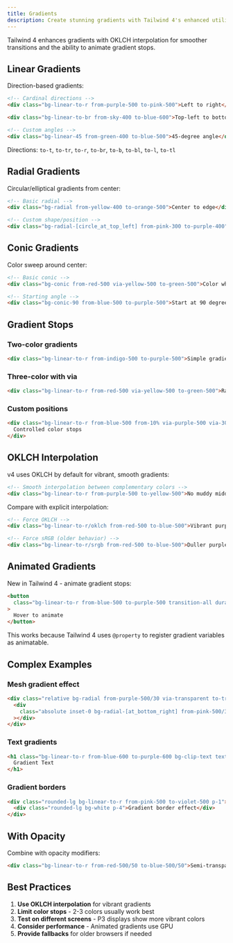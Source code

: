 ```yaml
---
title: Gradients
description: Create stunning gradients with Tailwind 4's enhanced utilities for linear, radial, and conic gradients with OKLCH interpolation
---
```


Tailwind 4 enhances gradients with OKLCH interpolation for smoother transitions and the ability to animate gradient stops.

## Linear Gradients

Direction-based gradients:

```html tailwind
<!-- Cardinal directions -->
<div class="bg-linear-to-r from-purple-500 to-pink-500">Left to right</div>

<div class="bg-linear-to-br from-sky-400 to-blue-600">Top-left to bottom-right</div>

<!-- Custom angles -->
<div class="bg-linear-45 from-green-400 to-blue-500">45-degree angle</div>
```

Directions: `to-t`, `to-tr`, `to-r`, `to-br`, `to-b`, `to-bl`, `to-l`, `to-tl`

## Radial Gradients

Circular/elliptical gradients from center:

```html tailwind
<!-- Basic radial -->
<div class="bg-radial from-yellow-400 to-orange-500">Center to edge</div>

<!-- Custom shape/position -->
<div class="bg-radial-[circle_at_top_left] from-pink-300 to-purple-400">Circle from top-left</div>
```

## Conic Gradients

Color sweep around center:

```html tailwind
<!-- Basic conic -->
<div class="bg-conic from-red-500 via-yellow-500 to-green-500">Color wheel</div>

<!-- Starting angle -->
<div class="bg-conic-90 from-blue-500 to-purple-500">Start at 90 degrees</div>
```

## Gradient Stops

### Two-color gradients

```html tailwind
<div class="bg-linear-to-r from-indigo-500 to-purple-500">Simple gradient</div>
```

### Three-color with via

```html tailwind
<div class="bg-linear-to-r from-red-500 via-yellow-500 to-green-500">Rainbow effect</div>
```

### Custom positions

```html tailwind
<div class="bg-linear-to-r from-blue-500 from-10% via-purple-500 via-30% to-pink-500 to-90%">
  Controlled color stops
</div>
```

## OKLCH Interpolation

v4 uses OKLCH by default for vibrant, smooth gradients:

```html tailwind
<!-- Smooth interpolation between complementary colors -->
<div class="bg-linear-to-r from-purple-500 to-yellow-500">No muddy middle colors</div>
```

Compare with explicit interpolation:

```html tailwind
<!-- Force OKLCH -->
<div class="bg-linear-to-r/oklch from-red-500 to-blue-500">Vibrant purple middle</div>

<!-- Force sRGB (older behavior) -->
<div class="bg-linear-to-r/srgb from-red-500 to-blue-500">Duller purple middle</div>
```

## Animated Gradients

New in Tailwind 4 - animate gradient stops:

```html tailwind
<button
  class="bg-linear-to-r from-blue-500 to-purple-500 transition-all duration-300 hover:from-purple-500 hover:to-pink-500"
>
  Hover to animate
</button>
```

This works because Tailwind 4 uses `@property` to register gradient variables as animatable.

## Complex Examples

### Mesh gradient effect

```html tailwind
<div class="relative bg-radial from-purple-500/30 via-transparent to-transparent">
  <div
    class="absolute inset-0 bg-radial-[at_bottom_right] from-pink-500/30 via-transparent to-transparent"
  ></div>
</div>
```

### Text gradients

```html tailwind
<h1 class="bg-linear-to-r from-blue-600 to-purple-600 bg-clip-text text-transparent">
  Gradient Text
</h1>
```

### Gradient borders

```html tailwind
<div class="rounded-lg bg-linear-to-r from-pink-500 to-violet-500 p-1">
  <div class="rounded-lg bg-white p-4">Gradient border effect</div>
</div>
```

## With Opacity

Combine with opacity modifiers:

```html tailwind
<div class="bg-linear-to-r from-red-500/50 to-blue-500/50">Semi-transparent gradient</div>
```

## Best Practices

1. **Use OKLCH interpolation** for vibrant gradients
2. **Limit color stops** - 2-3 colors usually work best
3. **Test on different screens** - P3 displays show more vibrant colors
4. **Consider performance** - Animated gradients use GPU
5. **Provide fallbacks** for older browsers if needed
